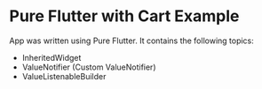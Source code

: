 # Pure Flutter with Cart Example

App was written using Pure Flutter. It contains the following topics:
- InheritedWidget
- ValueNotifier (Custom ValueNotifier)
- ValueListenableBuilder
